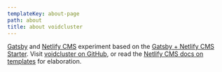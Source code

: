 ```yaml
---
templateKey: about-page
path: about
title: about voidcluster
---
```

[Gatsby](https://www.gatsbyjs.org/) and [Netlify CMS](https://www.netlifycms.org/) experiment based on the [Gatsby + Netlify CMS Starter](https://github.com/AustinGreen/gatsby-starter-netlify-cms). Visit [voidcluster on GitHub](https://github.com/rdela/voidcluster), or read the [Netlify CMS docs on templates](https://www.netlifycms.org/docs/start-with-a-template/) for elaboration.
